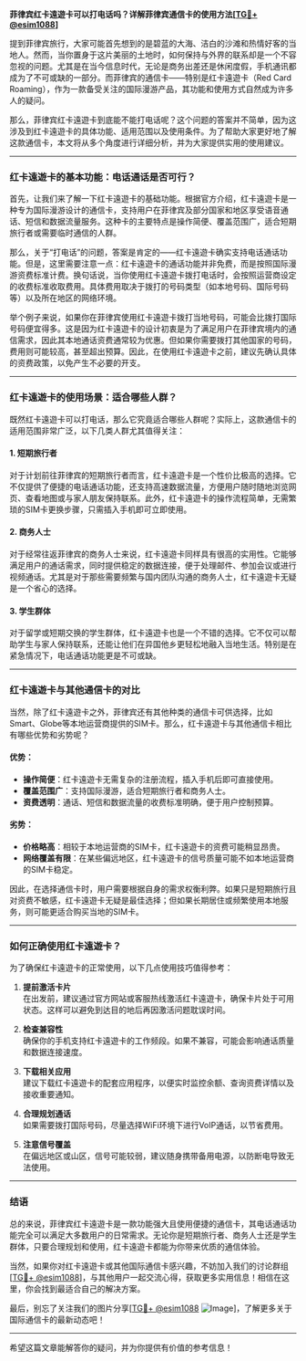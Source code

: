 **菲律宾红卡遠遊卡可以打电话吗？详解菲律宾通信卡的使用方法[[TG💪+ @esim1088](https://t.me/s/esim1088)]**

提到菲律宾旅行，大家可能首先想到的是碧蓝的大海、洁白的沙滩和热情好客的当地人。然而，当你置身于这片美丽的土地时，如何保持与外界的联系却是一个不容忽视的问题。尤其是在当今信息时代，无论是商务出差还是休闲度假，手机通讯都成为了不可或缺的一部分。而菲律宾的通信卡——特别是红卡遠遊卡（Red Card Roaming），作为一款备受关注的国际漫游产品，其功能和使用方式自然成为许多人的疑问。

那么，菲律宾红卡遠遊卡到底能不能打电话呢？这个问题的答案并不简单，因为这涉及到红卡遠遊卡的具体功能、适用范围以及使用条件。为了帮助大家更好地了解这款通信卡，本文将从多个角度进行详细分析，并为大家提供实用的使用建议。

---

### 红卡遠遊卡的基本功能：电话通话是否可行？

首先，让我们来了解一下红卡遠遊卡的基础功能。根据官方介绍，红卡遠遊卡是一种专为国际漫游设计的通信卡，支持用户在菲律宾及部分国家和地区享受语音通话、短信和数据流量服务。这种卡的主要特点是操作简便、覆盖范围广，适合短期旅行者或需要临时通信的人群。

那么，关于“打电话”的问题，答案是肯定的——红卡遠遊卡确实支持电话通话功能。但是，这里需要注意一点：红卡遠遊卡的通话功能并非免费，而是按照国际漫游资费标准计费。换句话说，当你使用红卡遠遊卡拨打电话时，会按照运营商设定的收费标准收取费用。具体费用取决于拨打的号码类型（如本地号码、国际号码等）以及所在地区的网络环境。

举个例子来说，如果你在菲律宾使用红卡遠遊卡拨打当地号码，可能会比拨打国际号码便宜得多。这是因为红卡遠遊卡的设计初衷是为了满足用户在菲律宾境内的通信需求，因此其本地通话资费通常较为优惠。但如果你需要拨打其他国家的号码，费用则可能较高，甚至超出预算。因此，在使用红卡遠遊卡之前，建议先确认具体的资费政策，以免产生不必要的开支。

---

### 红卡遠遊卡的使用场景：适合哪些人群？

既然红卡遠遊卡可以打电话，那么它究竟适合哪些人群呢？实际上，这款通信卡的适用范围非常广泛，以下几类人群尤其值得关注：

#### 1. **短期旅行者**
对于计划前往菲律宾的短期旅行者而言，红卡遠遊卡是一个性价比极高的选择。它不仅提供了便捷的电话通话功能，还支持高速数据流量，方便用户随时随地浏览网页、查看地图或与家人朋友保持联系。此外，红卡遠遊卡的操作流程简单，无需繁琐的SIM卡更换步骤，只需插入手机即可立即使用。

#### 2. **商务人士**
对于经常往返菲律宾的商务人士来说，红卡遠遊卡同样具有很高的实用性。它能够满足用户的通话需求，同时提供稳定的数据连接，便于处理邮件、参加会议或进行视频通话。尤其是对于那些需要频繁与国内团队沟通的商务人士，红卡遠遊卡无疑是一个省心的选择。

#### 3. **学生群体**
对于留学或短期交换的学生群体，红卡遠遊卡也是一个不错的选择。它不仅可以帮助学生与家人保持联系，还能让他们在异国他乡更轻松地融入当地生活。特别是在紧急情况下，电话通话功能更是不可或缺。

---

### 红卡遠遊卡与其他通信卡的对比

当然，除了红卡遠遊卡之外，菲律宾还有其他种类的通信卡可供选择，比如Smart、Globe等本地运营商提供的SIM卡。那么，红卡遠遊卡与其他通信卡相比有哪些优势和劣势呢？

#### 优势：
- **操作简便**：红卡遠遊卡无需复杂的注册流程，插入手机后即可直接使用。
- **覆盖范围广**：支持国际漫游，适合短期旅行者和商务人士。
- **资费透明**：通话、短信和数据流量的收费标准明确，便于用户控制预算。

#### 劣势：
- **价格略高**：相较于本地运营商的SIM卡，红卡遠遊卡的资费可能稍显昂贵。
- **网络覆盖有限**：在某些偏远地区，红卡遠遊卡的信号质量可能不如本地运营商的SIM卡稳定。

因此，在选择通信卡时，用户需要根据自身的需求权衡利弊。如果只是短期旅行且对资费不敏感，红卡遠遊卡无疑是最佳选择；但如果长期居住或频繁使用本地服务，则可能更适合购买当地的SIM卡。

---

### 如何正确使用红卡遠遊卡？

为了确保红卡遠遊卡的正常使用，以下几点使用技巧值得参考：

1. **提前激活卡片**  
   在出发前，建议通过官方网站或客服热线激活红卡遠遊卡，确保卡片处于可用状态。这样可以避免到达目的地后再因激活问题耽误时间。

2. **检查兼容性**  
   确保你的手机支持红卡遠遊卡的工作频段。如果不兼容，可能会影响通话质量和数据连接速度。

3. **下载相关应用**  
   建议下载红卡遠遊卡的配套应用程序，以便实时监控余额、查询资费详情以及接收重要通知。

4. **合理规划通话**  
   如果需要拨打国际号码，尽量选择WiFi环境下进行VoIP通话，以节省费用。

5. **注意信号覆盖**  
   在偏远地区或山区，信号可能较弱，建议随身携带备用电源，以防断电导致无法使用。

---

### 结语

总的来说，菲律宾红卡遠遊卡是一款功能强大且使用便捷的通信卡，其电话通话功能完全可以满足大多数用户的日常需求。无论你是短期旅行者、商务人士还是学生群体，只要合理规划和使用，红卡遠遊卡都能为你带来优质的通信体验。

当然，如果你对红卡遠遊卡或其他国际通信卡感兴趣，不妨加入我们的讨论群组[[TG💪+ @esim1088](https://t.me/s/esim1088)]，与其他用户一起交流心得，获取更多实用信息！相信在这里，你会找到最适合自己的解决方案。

最后，别忘了关注我们的图片分享[[TG💪+ @esim1088](https://t.me/s/esim1088) ![Image](https://i.postimg.cc/4NQfJmqS/Snipaste-2025-05-13-00-14-12.png)]，了解更多关于国际通信卡的最新动态吧！

--- 

希望这篇文章能解答你的疑问，并为你提供有价值的参考信息！